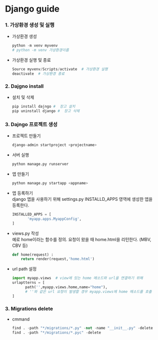 
# Django guide 

### 1. 가상환경 생성 및 실행  

 - 가상환경 생성
   ```python
   python -m venv myvenv  
   # python -m venv 가상환경이름  
   ```
       
 - 가상환경 실행 및 종료
   ```python
   Source myvenv/Scripts/activate  # 가상환경 실행  
   deactivate  # 가상환경 종료 
   ```

### 2. Dajgno install 
 - 설치 및 삭제  
   ```python
   pip install dajngo #  장고 설치
   pip uninstall django #  장고 삭제  
   ```

### 3. Dajngo 프로젝트 생성
 - 프로젝트 만들기  
   ```python
   django-admin startproject <projectname>  
   ```
 - 서버 실행  
   ```python
   python manage.py runserver  
   ```
 - 앱 만들기  
   ```python  
   python manage.py startapp <appname>  
   ```
 - 앱 등록하기  
 django 앱을 사용하기 위해 settings.py INSTALLD_APPS 영역에 생성한 앱을 등록한다.  
   ```python
   INSTALLED_APPS = [ 
          'myapp.apps.MyappConfig',
   ]  
   ```
 - views.py 작성  
 예로 home이라는 함수를 정의. 요청이 왔을 때 home.html을 리턴한다. (MBV, CBV 등)
   ```python
   def home(request) :
       return render(request,'home.html')  
   ```
 - url path 설정  
   ```python
   import myapp.views  # view에 있는 home 메소드와 url을 연결하기 위해
   urlaptterns = [
         path('',myapp.views.home,name="home"),
         # ''와 같은 url 요청이 발생할 경우 myapp.views에 home 메소드를 호출
   ]  
   ```
 
 ### 3. Migrations delete  
 - cmmand
   ```python
   find . -path "*/migrations/*.py" -not -name "__init__.py" -delete
   find . -path "*/migrations/*.pyc" -delete
   ```

   
   
